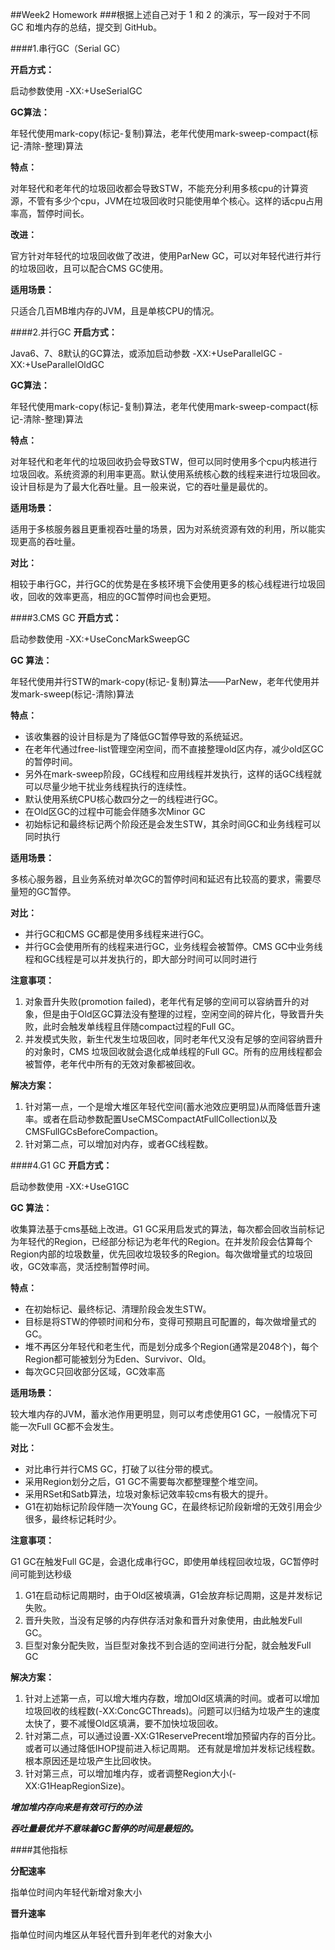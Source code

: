 ##Week2 Homework
###根据上述自己对于 1 和 2 的演示，写一段对于不同 GC 和堆内存的总结，提交到 GitHub。

####1.串行GC（Serial GC）

**开启方式：**

启动参数使用 -XX:+UseSerialGC

**GC算法：**

年轻代使用mark-copy(标记-复制)算法，老年代使用mark-sweep-compact(标记-清除-整理)算法

**特点：**

对年轻代和老年代的垃圾回收都会导致STW，不能充分利用多核cpu的计算资源，不管有多少个cpu，JVM在垃圾回收时只能使用单个核心。这样的话cpu占用率高，暂停时间长。

**改进：**

官方针对年轻代的垃圾回收做了改进，使用ParNew GC，可以对年轻代进行并行的垃圾回收，且可以配合CMS GC使用。

**适用场景：**

只适合几百MB堆内存的JVM，且是单核CPU的情况。


####2.并行GC
**开启方式：** 

Java6、7、8默认的GC算法，或添加启动参数 -XX:+UseParallelGC -XX:+UseParallelOldGC

**GC算法：**

年轻代使用mark-copy(标记-复制)算法，老年代使用mark-sweep-compact(标记-清除-整理)算法

**特点：**

对年轻代和老年代的垃圾回收扔会导致STW，但可以同时使用多个cpu内核进行垃圾回收。系统资源的利用率更高。默认使用系统核心数的线程来进行垃圾回收。设计目标是为了最大化吞吐量。且一般来说，它的吞吐量是最优的。

**适用场景：**

适用于多核服务器且更重视吞吐量的场景，因为对系统资源有效的利用，所以能实现更高的吞吐量。

**对比：**

相较于串行GC，并行GC的优势是在多核环境下会使用更多的核心线程进行垃圾回收，回收的效率更高，相应的GC暂停时间也会更短。


####3.CMS GC
**开启方式：**

启动参数使用 -XX:+UseConcMarkSweepGC

**GC 算法：**

年轻代使用并行STW的mark-copy(标记-复制)算法——ParNew，老年代使用并发mark-sweep(标记-清除)算法

**特点：**

- 该收集器的设计目标是为了降低GC暂停导致的系统延迟。
- 在老年代通过free-list管理空闲空间，而不直接整理old区内存，减少old区GC的暂停时间。
- 另外在mark-sweep阶段，GC线程和应用线程并发执行，这样的话GC线程就可以尽量少地干扰业务线程执行的连续性。
- 默认使用系统CPU核心数四分之一的线程进行GC。
- 在Old区GC的过程中可能会伴随多次Minor GC
- 初始标记和最终标记两个阶段还是会发生STW，其余时间GC和业务线程可以同时执行

**适用场景：**

多核心服务器，且业务系统对单次GC的暂停时间和延迟有比较高的要求，需要尽量短的GC暂停。

**对比：**

- 并行GC和CMS GC都是使用多线程来进行GC。
- 并行GC会使用所有的线程来进行GC，业务线程会被暂停。CMS GC中业务线程和GC线程是可以并发执行的，即大部分时间可以同时进行

**注意事项：**

1. 对象晋升失败(promotion failed)，老年代有足够的空间可以容纳晋升的对象，但是由于Old区GC算法没有整理的过程，空闲空间的碎片化，导致晋升失败，此时会触发单线程且伴随compact过程的Full GC。
2. 并发模式失败，新生代发生垃圾回收，同时老年代又没有足够的空间容纳晋升的对象时，CMS 垃圾回收就会退化成单线程的Full GC。所有的应用线程都会被暂停，老年代中所有的无效对象都被回收。

**解决方案：**

1. 针对第一点，一个是增大堆区年轻代空间(蓄水池效应更明显)从而降低晋升速率。或者在启动参数配置UseCMSCompactAtFullCollection以及CMSFullGCsBeforeCompaction。
2. 针对第二点，可以增加对内存，或者GC线程数。

####4.G1 GC
**开启方式：**

启动参数使用 -XX:+UseG1GC

**GC 算法：**

收集算法基于cms基础上改进。G1 GC采用启发式的算法，每次都会回收当前标记为年轻代的Region，已经部分标记为老年代的Region。在并发阶段会估算每个Region内部的垃圾数量，优先回收垃圾较多的Region。每次做增量式的垃圾回收，GC效率高，灵活控制暂停时间。

**特点：**

- 在初始标记、最终标记、清理阶段会发生STW。
- 目标是将STW的停顿时间和分布，变得可预期且可配置的，每次做增量式的GC。
- 堆不再区分年轻代和老生代，而是划分成多个Region(通常是2048个)，每个Region都可能被划分为Eden、Survivor、Old。
- 每次GC只回收部分区域，GC效率高

**适用场景：**

较大堆内存的JVM，蓄水池作用更明显，则可以考虑使用G1 GC，一般情况下可能一次Full GC都不会发生。

**对比：**

- 对比串行并行CMS GC，打破了以往分带的模式。
- 采用Region划分之后，G1 GC不需要每次都整理整个堆空间。
- 采用RSet和Satb算法，垃圾对象标记效率较cms有极大的提升。
- G1在初始标记阶段伴随一次Young GC，在最终标记阶段新增的无效引用会少很多，最终标记耗时少。

**注意事项：**

G1 GC在触发Full GC是，会退化成串行GC，即使用单线程回收垃圾，GC暂停时间可能到达秒级

1. G1在启动标记周期时，由于Old区被填满，G1会放弃标记周期，这是并发标记失败。
2. 晋升失败，当没有足够的内存供存活对象和晋升对象使用，由此触发Full GC。
3. 巨型对象分配失败，当巨型对象找不到合适的空间进行分配，就会触发Full GC

**解决方案：**

1. 针对上述第一点，可以增大堆内存数，增加Old区填满的时间。或者可以增加垃圾回收的线程数(-XX:ConcGCThreads)。问题可以归结为垃圾产生的速度太快了，要不减慢Old区填满，要不加快垃圾回收。
2. 针对第二点，可以通过设置-XX:G1ReservePrecent增加预留内存的百分比。或者可以通过降低IHOP提前进入标记周期。
还有就是增加并发标记线程数。根本原因还是垃圾产生比回收快。
3. 针对第三点，可以增加堆内存，或者调整Region大小(-XX:G1HeapRegionSize)。

***增加堆内存向来是有效可行的办法***

***吞吐量最优并不意味着GC暂停的时间是最短的。***

####其他指标

**分配速率**

指单位时间内年轻代新增对象大小

**晋升速率**

指单位时间内堆区从年轻代晋升到年老代的对象大小